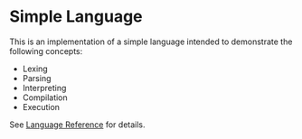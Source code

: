 # Simple Language

This is an implementation of a simple language intended to demonstrate the following concepts:

* Lexing
* Parsing
* Interpreting
* Compilation
* Execution

See [Language Reference](doc/language.md) for details.
